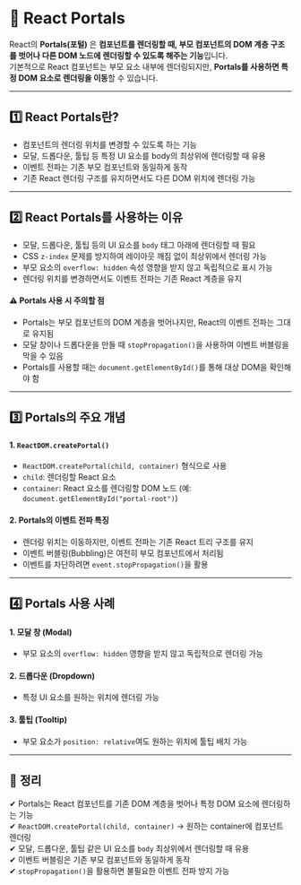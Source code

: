 # 🚀 React Portals

React의 **Portals(포털)** 은 **컴포넌트를 렌더링할 때, 부모 컴포넌트의 DOM 계층 구조를 벗어나 다른 DOM 노드에 렌더링할 수 있도록 해주는 기능**입니다.  
기본적으로 React 컴포넌트는 부모 요소 내부에 렌더링되지만, **Portals를 사용하면 특정 DOM 요소로 렌더링을 이동**할 수 있습니다.

---

## 1️⃣ React Portals란?
- 컴포넌트의 렌더링 위치를 변경할 수 있도록 하는 기능
- 모달, 드롭다운, 툴팁 등 특정 UI 요소를 body의 최상위에 렌더링할 때 유용
- 이벤트 전파는 기존 부모 컴포넌트와 동일하게 동작
- 기존 React 렌더링 구조를 유지하면서도 다른 DOM 위치에 렌더링 가능

---

## 2️⃣ React Portals를 사용하는 이유
- 모달, 드롭다운, 툴팁 등의 UI 요소를 `body` 태그 아래에 렌더링할 때 필요
- CSS `z-index` 문제를 방지하여 레이아웃 깨짐 없이 최상위에서 렌더링 가능
- 부모 요소의 `overflow: hidden` 속성 영향을 받지 않고 독립적으로 표시 가능
- 렌더링 위치를 변경하면서도 이벤트 전파는 기존 React 계층을 유지
#### ⚠ Portals 사용 시 주의할 점
- Portals는 부모 컴포넌트의 DOM 계층을 벗어나지만, React의 이벤트 전파는 그대로 유지됨  
- 모달 창이나 드롭다운을 만들 때 `stopPropagation()`을 사용하여 이벤트 버블링을 막을 수 있음  
- Portals를 사용할 때는 `document.getElementById()`를 통해 대상 DOM을 확인해야 함

---

## 3️⃣ Portals의 주요 개념

#### 1. `ReactDOM.createPortal()`
- `ReactDOM.createPortal(child, container)` 형식으로 사용  
- `child`: 렌더링할 React 요소  
- `container`: React 요소를 렌더링할 DOM 노드 (예: `document.getElementById("portal-root")`)  

#### 2. Portals의 이벤트 전파 특징
- 렌더링 위치는 이동하지만, 이벤트 전파는 기존 React 트리 구조를 유지
- 이벤트 버블링(Bubbling)은 여전히 부모 컴포넌트에서 처리됨
- 이벤트를 차단하려면 `event.stopPropagation()`을 활용

---

## 4️⃣ Portals 사용 사례

#### 1. 모달 창 (Modal)
- 부모 요소의 `overflow: hidden` 영향을 받지 않고 독립적으로 렌더링 가능  

#### 2. 드롭다운 (Dropdown)
- 특정 UI 요소를 원하는 위치에 렌더링 가능  

#### 3. 툴팁 (Tooltip)
- 부모 요소가 `position: relative`여도 원하는 위치에 툴팁 배치 가능  

---

## 🎯 정리
✔ Portals는 React 컴포넌트를 기존 DOM 계층을 벗어나 특정 DOM 요소에 렌더링하는 기능  
✔ `ReactDOM.createPortal(child, container)` → 원하는 container에 컴포넌트 렌더링  
✔ 모달, 드롭다운, 툴팁 같은 UI 요소를 `body` 최상위에서 렌더링할 때 유용  
✔ 이벤트 버블링은 기존 부모 컴포넌트와 동일하게 동작  
✔ `stopPropagation()`을 활용하면 불필요한 이벤트 전파 방지 가능  
